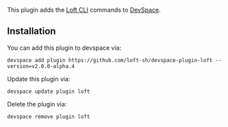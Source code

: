 This plugin adds the [Loft CLI](https://github.com/loft-sh/loft) commands to [DevSpace](https://devspace.sh/). 

## Installation

You can add this plugin to devspace via:
```
devspace add plugin https://github.com/loft-sh/devspace-plugin-loft --version=v2.0.0-alpha.4
```

Update this plugin via:
```
devspace update plugin loft
```

Delete the plugin via:
```
devspace remove plugin loft
```
